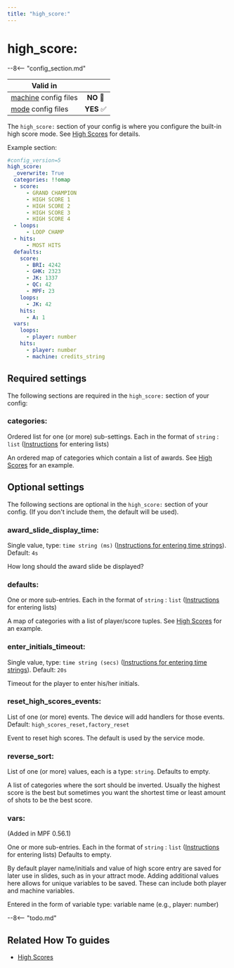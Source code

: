 ```yaml
---
title: "high_score:"
---
```


# high_score:


--8<-- "config_section.md"

| Valid in | |
|-----|:----:|
|[machine](instructions/machine_config.md) config files |**NO** :no_entry_sign:|
|[mode](instructions/mode_config.md) config files|**YES** :white_check_mark:|

The `high_score:` section of your config is where you configure the
built-in high score mode. See
[High Scores](../game_logic/high_scores/index.md) for
details.

Example section:

```yaml
#config_version=5
high_score:
  _overwrite: True
  categories: !!omap
  - score:
      - GRAND CHAMPION
      - HIGH SCORE 1
      - HIGH SCORE 2
      - HIGH SCORE 3
      - HIGH SCORE 4
  - loops:
      - LOOP CHAMP
  - hits:
      - MOST HITS
  defaults:
    score:
      - BRI: 4242
      - GHK: 2323
      - JK: 1337
      - QC: 42
      - MPF: 23
    loops:
      - JK: 42
    hits:
      - A: 1
  vars:
    loops:
      - player: number
    hits:
      - player: number
      - machine: credits_string
```

## Required settings

The following sections are required in the `high_score:` section of your
config:

### categories:

Ordered list for one (or more) sub-settings. Each in the format of
`string` : `list`
([Instructions](instructions/lists.md) for entering lists)

An ordered map of categories which contain a list of awards. See
[High Scores](../game_logic/high_scores/index.md) for an
example.

## Optional settings

The following sections are optional in the `high_score:` section of your
config. (If you don't include them, the default will be used).

### award_slide_display_time:

Single value, type: `time string (ms)`
([Instructions for entering time strings](instructions/time_strings.md)). Default: `4s`

How long should the award slide be displayed?

### defaults:

One or more sub-entries. Each in the format of `string` : `list`
([Instructions](instructions/lists.md) for entering lists)

A map of categories with a list of player/score tuples. See
[High Scores](../game_logic/high_scores/index.md) for an
example.

### enter_initials_timeout:

Single value, type: `time string (secs)`
([Instructions for entering time strings](instructions/time_strings.md)). Default: `20s`

Timeout for the player to enter his/her initials.

### reset_high_scores_events:

List of one (or more) events. The device will add handlers for those
events. Default: `high_scores_reset,factory_reset`

Event to reset high scores. The default is used by the service mode.

### reverse_sort:

List of one (or more) values, each is a type: `string`. Defaults to
empty.

A list of categories where the sort should be inverted. Usually the
highest score is the best but sometimes you want the shortest time or
least amount of shots to be the best score.

### vars:

(Added in MPF 0.56.1)

One or more sub-entries. Each in the format of `string` : `list`
([Instructions](instructions/lists.md) for entering lists) Defaults
to empty.

By default player name/initials and value of high score entry are 
saved for later use in slides, such as in your attract mode. Adding
additional values here allows for unique variables to be saved.
These can include both player and machine variables.

Entered in the form of variable type: variable name (e.g., player: number)

--8<-- "todo.md"


## Related How To guides

* [High Scores](../game_logic/high_scores/index.md)
